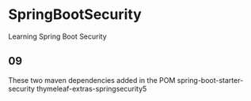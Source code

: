 # SpringBootSecurity
Learning Spring Boot Security
## 09
These two maven dependencies added in the POM
spring-boot-starter-security
thymeleaf-extras-springsecurity5
